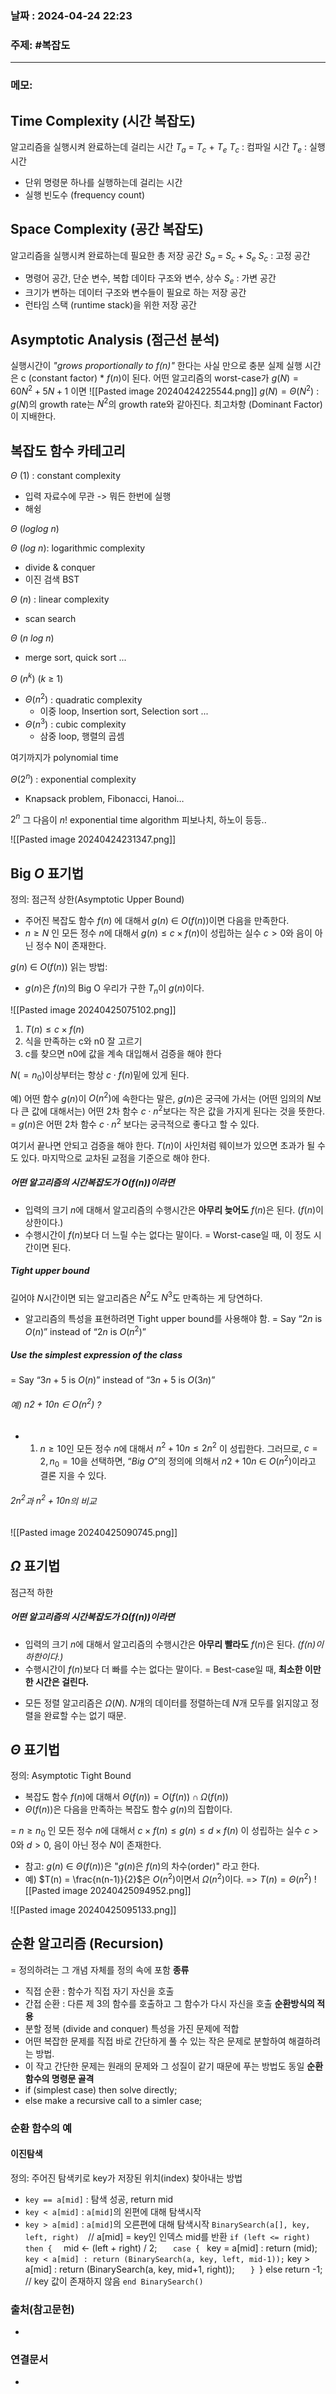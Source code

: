 
### 날짜 : 2024-04-24 22:23

### 주제: #복잡도 

---
### 메모: 
## Time Complexity (시간 복잡도)
알고리즘을 실행시켜 완료하는데 걸리는 시간
$T_a$ = $T_c$ + $T_e$ 
$T_c$ : 컴파일 시간
$T_e$ : 실행 시간
- 단위 명령문 하나를 실행하는데 걸리는 시간
- 실행 빈도수 (frequency count)
## Space Complexity (공간 복잡도)
알고리즘을 실행시켜 완료하는데 필요한 총 저장 공간
$S_a$ = $S_c$ + $S_e$ 
$S_c$ : 고정 공간
- 명령어 공간, 단순 변수, 복합 데이타 구조와 변수, 상수
$S_e$ : 가변 공간
- 크기가 변하는 데이터 구조와 변수들이 필요로 하는 저장 공간
- 런타임 스택 (runtime stack)을 위한 저장 공간
## Asymptotic Analysis (점근선 분석)
실행시간이 *"grows proportionally to $f(n)$"* 한다는 사실 만으로 충분
실제 실행 시간은 c (constant factor) * $f(n)$이 된다.
어떤 알고리즘의 worst-case가 $g(N) = 60N^{2} + 5N + 1$ 이면 
![[Pasted image 20240424225544.png]]
$g(N) = {\Theta}(N^{2})$ : $g(N)$의 growth rate는 $N^2$의 growth rate와 같아진다.
최고차항 (Dominant Factor)이 지배한다. 

## 복잡도 함수 카테고리

$\Theta$ (1) : constant complexity 
- 입력 자료수에 무관 -> 뭐든 한번에 실행
- 해슁
  
$\Theta$ ($log$$log$ $n$)

$\Theta$ ($log$ $n$): logarithmic complexity
- divide & conquer
- 이진 검색 BST
  
$\Theta$ ($n$) : linear complexity
- scan search
  
$\Theta$ ($n$ $log$ $n$)
- merge sort, quick sort ...
  
$\Theta$ ($n^k$) ($k$ $\geq$ 1)
- $\Theta(n^2)$ : quadratic complexity
	 - 이중 loop, Insertion sort, Selection sort ...
- $\Theta(n^3)$ : cubic complexity 
	 - 삼중 loop, 행렬의 곱셈

여기까지가 polynomial time

$\Theta(2^n)$ : exponential complexity
- Knapsack problem, Fibonacci, Hanoi…

$2^{n}$ 그 다음이 $n!$ 
exponential time algorithm 
피보나치, 하노이 등등..

![[Pasted image 20240424231347.png]]

## Big $O$ 표기법
정의: 점근적 상한(Asymptotic Upper Bound)
- 주어진 복잡도 함수 $f(n)$ 에 대해서 $g(n)\ {\in}\ O(f(n))$이면 다음을 만족한다.
- $n \geq N$ 인 모든 정수 $n$에 대해서 $g(n) \leq c \times f(n)$이 성립하는 실수 $c > 0$와 음이 아닌 정수 N이 존재한다. 

$g(n)\ {\in}\ O(f(n))$ 읽는 방법: 
- $g(n)$은 $f(n)$의 Big O
우리가 구한 $T_{n}$이 $g(n)$이다.

![[Pasted image 20240425075102.png]]

1. $T(n) \leq c \times f(n)$
2. 식을 만족하는 c와 n0 잘 고르기
3. c를 찾으면 n0에 값을 계속 대입해서 검증을 해야 한다

$N (= n_{0})$이상부터는 항상 $c\cdot f(n)$밑에 있게 된다.
 
예) 어떤 함수 $g(n)$이 $O(n^{2})$에 속한다는 말은,
$g(n)$은 궁극에 가서는 (어떤 임의의 $N$보다 큰 값에 대해서는) 어떤 2차 함수 $c \cdot n^{2}$보다는 작은 값을 가지게 된다는 것을 뜻한다. 
= $g(n)$은 어떤 2차 함수 $c \cdot n^{2}$ 보다는 궁극적으로 좋다고 할 수 있다.

여기서 끝나면 안되고 검증을 해야 한다.
$T(n)$이 사인처럼 웨이브가 있으면 초과가 될 수도 있다.
마지막으로 교차된 교점을 기준으로 해야 한다.
##### 어떤 알고리즘의 시간복잡도가 $O(f(n))$이라면 
- 입력의 크기 $n$에 대해서 알고리즘의 수행시간은 **아무리 늦어도** $f(n)$은 된다. ($f(n)$이 상한이다.)
- 수행시간이 $f(n)$보다 더 느릴 수는 없다는 말이다.
= Worst-case일 때, 이 정도 시간이면 된다.

##### Tight upper bound
길어야 $N$시간이면 되는 알고리즘은 $N^{2}$도 $N^{3}$도 만족하는 게 당연하다.
- 알고리즘의 특성을 표현하려면 Tight upper bound를 사용해야 함.
= Say “$2n$ is $O(n)$” instead of “$2n$ is $O(n^{2})$”

##### Use the simplest expression of the class
= Say “$3n + 5$ is $O(n)$” instead of “$3n + 5$ is $O(3n)$”

###### 예) $n2+10n\ {\in}\ O(n^2)$ ?
- 1) $n \geq 10$인 모든 정수 $n$에 대해서 $n^2+10n \leq 2n^2$ 이 성립한다. 그러므로, $c = 2, n_0 = 10$을 선택하면, “$Big \ O$”의 정의에 의해서 $n2+10n\ {\in}\ O(n^2)$이라고 결론 지을 수 있다.
###### $2n^{2}$과 $n^{2} + 10n$의 비교
![[Pasted image 20240425090745.png]]

## $\Omega$ 표기법
점근적 하한
##### 어떤 알고리즘의 시간복잡도가 $\Omega(f(n))$이라면 
- 입력의 크기 $n$에 대해서 알고리즘의 수행시간은 **아무리 빨라도** $f(n)$은 된다. *($f(n)$이 하한이다.)*
- 수행시간이 $f(n)$보다 더 빠를 수는 없다는 말이다.
= Best-case일 때, **최소한 이만한 시간은 걸린다.**
* 모든 정렬 알고리즘은 $\Omega(N)$. $N$개의 데이터를 정렬하는데 $N$개 모두를 읽지않고 정렬을 완료할 수는 없기 때문.


## $\Theta$ 표기법
정의: Asymptotic Tight Bound
- 복잡도 함수 $f(n)$에 대해서 $\Theta(f(n))=O(f(n)) \cap \Omega(f(n))$ 
- $\Theta(f(n))$은 다음을 만족하는 복잡도 함수 $g(n)$의 집합이다.

= $n \geq n_{0}$ 인 모든 정수 $n$에 대해서 $c \times f(n) \leq g(n) \leq d \times f(n)$ 이 성립하는 실수 $c > 0$와 $d > 0$, 음이 아닌 정수 $N$이 존재한다.

- 참고: $g(n)\ {\in}\ \Theta(f(n))$은 "$g(n)$은 $f(n)$의 차수(order)" 라고 한다.
- 예) $T(n) = \frac{n(n-1)}{2}$은 $O(n^2)$이면서 $\Omega(n^2)$이다.
   => $T(n) = \Theta(n^2)$ 
![[Pasted image 20240425094952.png]]

![[Pasted image 20240425095133.png]]

## 순환 알고리즘 (Recursion)
= 정의하려는 그 개념 자체를 정의 속에 포함
**종류**
- 직접 순환 : 함수가 직접 자기 자신을 호출
- 간접 순환 : 다른 제 3의 함수를 호출하고 그 함수가 다시 자신을 호출
**순환방식의 적용**
- 분할 정복 (divide and conquer) 특성을 가진 문제에 적합
- 어떤 복잡한 문제를 직접 바로 간단하게 풀 수 있는 작은 문제로 분할하여 해결하려는 방법. 
- 이 작고 간단한 문제는 원래의 문제와 그 성질이 같기 때문에 푸는 방법도 동일
**순환 함수의 명령문 골격**
- if (simplest case) then solve directly;
- else make a recursive call to a simler case;

### 순환 함수의 예
#### 이진탐색
정의: 주어진 탐색키로 key가 저장된 위치(index) 찾아내는 방법
- `key == a[mid]` : 탐색 성공, return mid
- `key < a[mid]`  : `a[mid]`의 왼편에 대해 탐색시작
- `key > a[mid]`  : `a[mid]`의 오른편에 대해 탐색시작
`BinarySearch(a[], key, left, right) 
`// a[mid] = key인 인덱스 mid를 반환 
`if (left <= right) then { 
`    mid ← (left + right) / 2; 
`    case { 
`      key = a[mid] : return (mid); 
`      key < a[mid] : return (BinarySearch(a, key, left, mid-1));
`      key > a[mid] : return (BinarySearch(a, key, mid+1, right));
`    } 
`} else return -1; // key 값이 존재하지 않음 
`end BinarySearch()`
### 출처(참고문헌)
-

### 연결문서
-